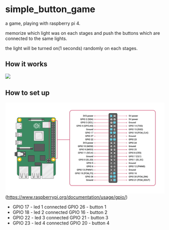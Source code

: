 # simple_button_game
a game, playing with raspberry pi 4.

memorize which light was on each stages and push the buttons which are connected to the same lights.

the light will be turned on(1 seconds) randomly on each stages.

## How it works
![](image.gif)

## How to set up
![](image.jpg)
(https://www.raspberrypi.org/documentation/usage/gpio/)

+ GPIO 17 - led 1 connected GPIO 26 - button 1
+ GPIO 18 - led 2 connected GPIO 16 - button 2
+ GPIO 22 - led 3 connected GPIO 21 - button 3
+ GPIO 23 - led 4 connected GPIO 20 - button 4

